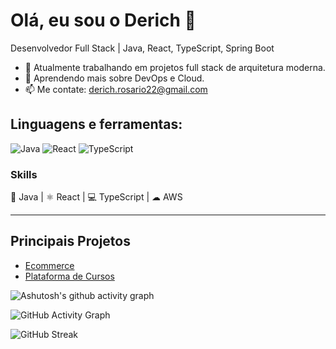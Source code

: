 # Olá, eu sou o Derich 👋

Desenvolvedor Full Stack | Java, React, TypeScript, Spring Boot

- 🔭 Atualmente trabalhando em projetos full stack de arquitetura moderna.
- 🌱 Aprendendo mais sobre DevOps e Cloud.
- 📫 Me contate: [derich.rosario22@gmail.com](mailto:derich.rosario22@gmail.com)

## Linguagens e ferramentas:

![Java](https://img.shields.io/badge/Java-ED8B00?style=for-the-badge&logo=java&logoColor=white)
![React](https://img.shields.io/badge/React-61DAFB?style=for-the-badge&logo=react&logoColor=black)
![TypeScript](https://img.shields.io/badge/TypeScript-3178C6?style=for-the-badge&logo=typescript&logoColor=white)

### Skills

🚀 Java | ⚛ React | 💻 TypeScript | ☁ AWS

---

## Principais Projetos

- [Ecommerce](https://github.com/Derich1/E-Commerce)
- [Plataforma de Cursos](https://github.com/Derich1/PlataformaCursos)

![Ashutosh's github activity graph](https://activity-graph.herokuapp.com/graph?username=Derich1&theme=react-dark)

![GitHub Activity Graph](https://activity-graph.herokuapp.com/graph?username=Derich1&theme=react-dark)

![GitHub Streak](https://github-readme-streak-stats.herokuapp.com/?user=Derich1&theme=radical)



